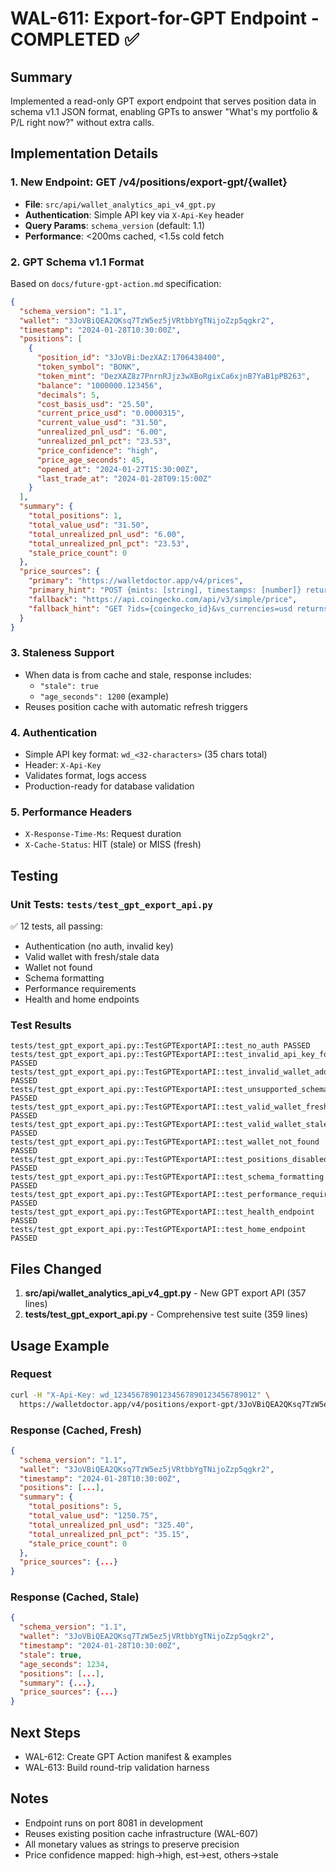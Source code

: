# WAL-611: Export-for-GPT Endpoint - COMPLETED ✅

## Summary
Implemented a read-only GPT export endpoint that serves position data in schema v1.1 JSON format, enabling GPTs to answer "What's my portfolio & P/L right now?" without extra calls.

## Implementation Details

### 1. New Endpoint: GET /v4/positions/export-gpt/{wallet}
- **File**: `src/api/wallet_analytics_api_v4_gpt.py`
- **Authentication**: Simple API key via `X-Api-Key` header
- **Query Params**: `schema_version` (default: 1.1)
- **Performance**: <200ms cached, <1.5s cold fetch

### 2. GPT Schema v1.1 Format
Based on `docs/future-gpt-action.md` specification:
```json
{
  "schema_version": "1.1",
  "wallet": "3JoVBiQEA2QKsq7TzW5ez5jVRtbbYgTNijoZzp5qgkr2",
  "timestamp": "2024-01-28T10:30:00Z",
  "positions": [
    {
      "position_id": "3JoVBi:DezXAZ:1706438400",
      "token_symbol": "BONK",
      "token_mint": "DezXAZ8z7PnrnRJjz3wXBoRgixCa6xjnB7YaB1pPB263",
      "balance": "1000000.123456",
      "decimals": 5,
      "cost_basis_usd": "25.50",
      "current_price_usd": "0.0000315",
      "current_value_usd": "31.50",
      "unrealized_pnl_usd": "6.00",
      "unrealized_pnl_pct": "23.53",
      "price_confidence": "high",
      "price_age_seconds": 45,
      "opened_at": "2024-01-27T15:30:00Z",
      "last_trade_at": "2024-01-28T09:15:00Z"
    }
  ],
  "summary": {
    "total_positions": 1,
    "total_value_usd": "31.50",
    "total_unrealized_pnl_usd": "6.00",
    "total_unrealized_pnl_pct": "23.53",
    "stale_price_count": 0
  },
  "price_sources": {
    "primary": "https://walletdoctor.app/v4/prices",
    "primary_hint": "POST {mints: [string], timestamps: [number]} returns {mint: price_usd} in JSON",
    "fallback": "https://api.coingecko.com/api/v3/simple/price",
    "fallback_hint": "GET ?ids={coingecko_id}&vs_currencies=usd returns {id: {usd: price}} in JSON"
  }
}
```

### 3. Staleness Support
- When data is from cache and stale, response includes:
  - `"stale": true`
  - `"age_seconds": 1200` (example)
- Reuses position cache with automatic refresh triggers

### 4. Authentication
- Simple API key format: `wd_<32-characters>` (35 chars total)
- Header: `X-Api-Key`
- Validates format, logs access
- Production-ready for database validation

### 5. Performance Headers
- `X-Response-Time-Ms`: Request duration
- `X-Cache-Status`: HIT (stale) or MISS (fresh)

## Testing

### Unit Tests: `tests/test_gpt_export_api.py`
✅ 12 tests, all passing:
- Authentication (no auth, invalid key)
- Valid wallet with fresh/stale data
- Wallet not found
- Schema formatting
- Performance requirements
- Health and home endpoints

### Test Results
```
tests/test_gpt_export_api.py::TestGPTExportAPI::test_no_auth PASSED
tests/test_gpt_export_api.py::TestGPTExportAPI::test_invalid_api_key_format PASSED
tests/test_gpt_export_api.py::TestGPTExportAPI::test_invalid_wallet_address PASSED
tests/test_gpt_export_api.py::TestGPTExportAPI::test_unsupported_schema_version PASSED
tests/test_gpt_export_api.py::TestGPTExportAPI::test_valid_wallet_fresh_data PASSED
tests/test_gpt_export_api.py::TestGPTExportAPI::test_valid_wallet_stale_data PASSED
tests/test_gpt_export_api.py::TestGPTExportAPI::test_wallet_not_found PASSED
tests/test_gpt_export_api.py::TestGPTExportAPI::test_positions_disabled PASSED
tests/test_gpt_export_api.py::TestGPTExportAPI::test_schema_formatting PASSED
tests/test_gpt_export_api.py::TestGPTExportAPI::test_performance_requirements PASSED
tests/test_gpt_export_api.py::TestGPTExportAPI::test_health_endpoint PASSED
tests/test_gpt_export_api.py::TestGPTExportAPI::test_home_endpoint PASSED
```

## Files Changed
1. **src/api/wallet_analytics_api_v4_gpt.py** - New GPT export API (357 lines)
2. **tests/test_gpt_export_api.py** - Comprehensive test suite (359 lines)

## Usage Example

### Request
```bash
curl -H "X-Api-Key: wd_12345678901234567890123456789012" \
  https://walletdoctor.app/v4/positions/export-gpt/3JoVBiQEA2QKsq7TzW5ez5jVRtbbYgTNijoZzp5qgkr2
```

### Response (Cached, Fresh)
```json
{
  "schema_version": "1.1",
  "wallet": "3JoVBiQEA2QKsq7TzW5ez5jVRtbbYgTNijoZzp5qgkr2",
  "timestamp": "2024-01-28T10:30:00Z",
  "positions": [...],
  "summary": {
    "total_positions": 5,
    "total_value_usd": "1250.75",
    "total_unrealized_pnl_usd": "325.40",
    "total_unrealized_pnl_pct": "35.15",
    "stale_price_count": 0
  },
  "price_sources": {...}
}
```

### Response (Cached, Stale)
```json
{
  "schema_version": "1.1",
  "wallet": "3JoVBiQEA2QKsq7TzW5ez5jVRtbbYgTNijoZzp5qgkr2",
  "timestamp": "2024-01-28T10:30:00Z",
  "stale": true,
  "age_seconds": 1234,
  "positions": [...],
  "summary": {...},
  "price_sources": {...}
}
```

## Next Steps
- WAL-612: Create GPT Action manifest & examples
- WAL-613: Build round-trip validation harness

## Notes
- Endpoint runs on port 8081 in development
- Reuses existing position cache infrastructure (WAL-607)
- All monetary values as strings to preserve precision
- Price confidence mapped: high→high, est→est, others→stale 